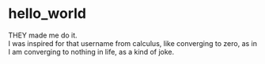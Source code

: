# hello_world
THEY made me do it.\
I was inspired for that username from calculus, like converging to zero, as in I am converging to nothing in life, as a kind of joke.
